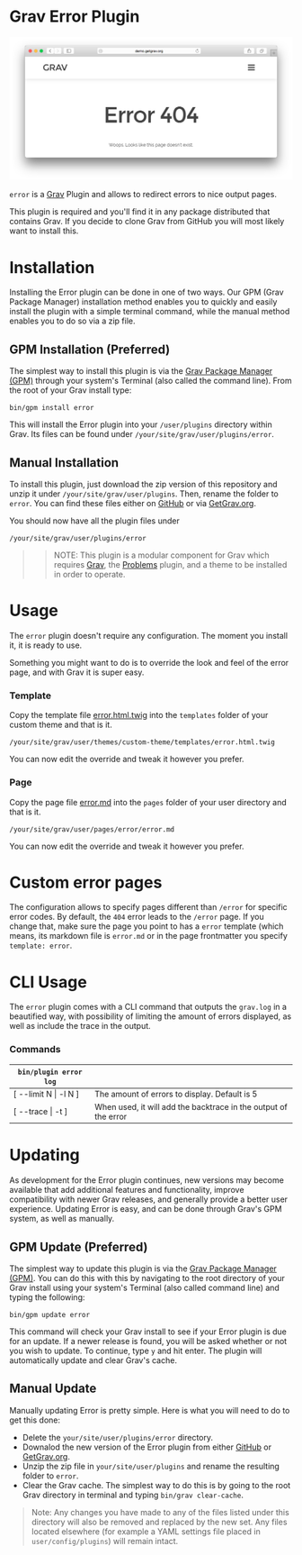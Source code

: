 # Grav Error Plugin

![GPM Installation](assets/readme_1.png)

`error` is a [Grav](http://github.com/getgrav/grav) Plugin and allows to redirect errors to nice output pages.

This plugin is required and you'll find it in any package distributed that contains Grav. If you decide to clone Grav from GitHub you will most likely want to install this.

# Installation

Installing the Error plugin can be done in one of two ways. Our GPM (Grav Package Manager) installation method enables you to quickly and easily install the plugin with a simple terminal command, while the manual method enables you to do so via a zip file.

## GPM Installation (Preferred)

The simplest way to install this plugin is via the [Grav Package Manager (GPM)](http://learn.getgrav.org/advanced/grav-gpm) through your system's Terminal (also called the command line). From the root of your Grav install type:

    bin/gpm install error

This will install the Error plugin into your `/user/plugins` directory within Grav. Its files can be found under `/your/site/grav/user/plugins/error`.

## Manual Installation

To install this plugin, just download the zip version of this repository and unzip it under `/your/site/grav/user/plugins`. Then, rename the folder to `error`. You can find these files either on [GitHub](https://github.com/getgrav/grav-plugin-error) or via [GetGrav.org](http://getgrav.org/downloads/plugins#extras).

You should now have all the plugin files under

    /your/site/grav/user/plugins/error

> > NOTE: This plugin is a modular component for Grav which requires [Grav](http://github.com/getgrav/grav), the [Problems](https://github.com/getgrav/grav-plugin-problems) plugin, and a theme to be installed in order to operate.

# Usage

The `error` plugin doesn't require any configuration. The moment you install it, it is ready to use.

Something you might want to do is to override the look and feel of the error page, and with Grav it is super easy.

### Template

Copy the template file [error.html.twig](templates/error.html.twig) into the `templates` folder of your custom theme and that is it.

```
/your/site/grav/user/themes/custom-theme/templates/error.html.twig
```

You can now edit the override and tweak it however you prefer.

### Page

Copy the page file [error.md](pages/error.md) into the `pages` folder of your user directory and that is it.

```
/your/site/grav/user/pages/error/error.md
```

You can now edit the override and tweak it however you prefer.

# Custom error pages

The configuration allows to specify pages different than `/error` for specific error codes. By default, the `404` error leads to the `/error` page. If you change that, make sure the page you point to has a `error` template (which means, its markdown file is `error.md` or in the page frontmatter you specify `template: error`.

# CLI Usage

The `error` plugin comes with a CLI command that outputs the `grav.log` in a beautified way, with possibility of limiting the amount of errors displayed, as well as include the trace in the output.

### Commands

| `bin/plugin error log` |                                                                 |
| ---------------------- | --------------------------------------------------------------- |
| [ --limit N \| -l N ]  | The amount of errors to display. Default is 5                   |
| [ --trace \| -t ]      | When used, it will add the backtrace in the output of the error |

# Updating

As development for the Error plugin continues, new versions may become available that add additional features and functionality, improve compatibility with newer Grav releases, and generally provide a better user experience. Updating Error is easy, and can be done through Grav's GPM system, as well as manually.

## GPM Update (Preferred)

The simplest way to update this plugin is via the [Grav Package Manager (GPM)](http://learn.getgrav.org/advanced/grav-gpm). You can do this with this by navigating to the root directory of your Grav install using your system's Terminal (also called command line) and typing the following:

    bin/gpm update error

This command will check your Grav install to see if your Error plugin is due for an update. If a newer release is found, you will be asked whether or not you wish to update. To continue, type `y` and hit enter. The plugin will automatically update and clear Grav's cache.

## Manual Update

Manually updating Error is pretty simple. Here is what you will need to do to get this done:

-   Delete the `your/site/user/plugins/error` directory.
-   Downalod the new version of the Error plugin from either [GitHub](https://github.com/getgrav/grav-plugin-error) or [GetGrav.org](http://getgrav.org/downloads/plugins#extras).
-   Unzip the zip file in `your/site/user/plugins` and rename the resulting folder to `error`.
-   Clear the Grav cache. The simplest way to do this is by going to the root Grav directory in terminal and typing `bin/grav clear-cache`.

> Note: Any changes you have made to any of the files listed under this directory will also be removed and replaced by the new set. Any files located elsewhere (for example a YAML settings file placed in `user/config/plugins`) will remain intact.
